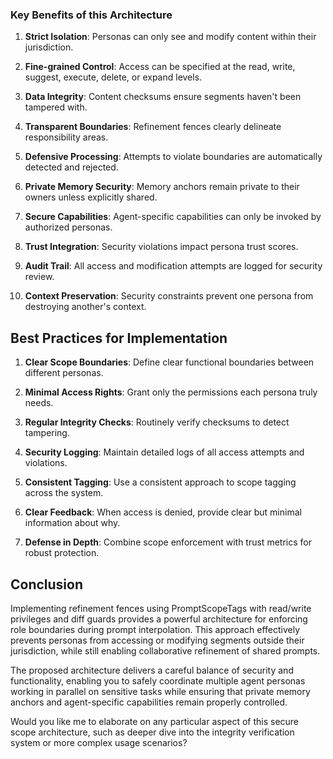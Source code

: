 
### Key Benefits of this Architecture

1. **Strict Isolation**: Personas can only see and modify content within their jurisdiction.

2. **Fine-grained Control**: Access can be specified at the read, write, suggest, execute, delete, or expand levels.

3. **Data Integrity**: Content checksums ensure segments haven't been tampered with.

4. **Transparent Boundaries**: Refinement fences clearly delineate responsibility areas.

5. **Defensive Processing**: Attempts to violate boundaries are automatically detected and rejected.

6. **Private Memory Security**: Memory anchors remain private to their owners unless explicitly shared.

7. **Secure Capabilities**: Agent-specific capabilities can only be invoked by authorized personas.

8. **Trust Integration**: Security violations impact persona trust scores.

9. **Audit Trail**: All access and modification attempts are logged for security review.

10. **Context Preservation**: Security constraints prevent one persona from destroying another's context.

## Best Practices for Implementation

1. **Clear Scope Boundaries**: Define clear functional boundaries between different personas.

2. **Minimal Access Rights**: Grant only the permissions each persona truly needs.

3. **Regular Integrity Checks**: Routinely verify checksums to detect tampering.

4. **Security Logging**: Maintain detailed logs of all access attempts and violations.

5. **Consistent Tagging**: Use a consistent approach to scope tagging across the system.

6. **Clear Feedback**: When access is denied, provide clear but minimal information about why.

7. **Defense in Depth**: Combine scope enforcement with trust metrics for robust protection.

## Conclusion

Implementing refinement fences using PromptScopeTags with read/write privileges and diff guards provides a powerful architecture for enforcing role boundaries during prompt interpolation. This approach effectively prevents personas from accessing or modifying segments outside their jurisdiction, while still enabling collaborative refinement of shared prompts.

The proposed architecture delivers a careful balance of security and functionality, enabling you to safely coordinate multiple agent personas working in parallel on sensitive tasks while ensuring that private memory anchors and agent-specific capabilities remain properly controlled.

Would you like me to elaborate on any particular aspect of this secure scope architecture, such as deeper dive into the integrity verification system or more complex usage scenarios?